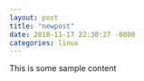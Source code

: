 ```yaml
---
layout: post
title: "newpost"
date: 2018-11-17 22:30:27 -0800
categories: linux
---
```


This is some sample content

